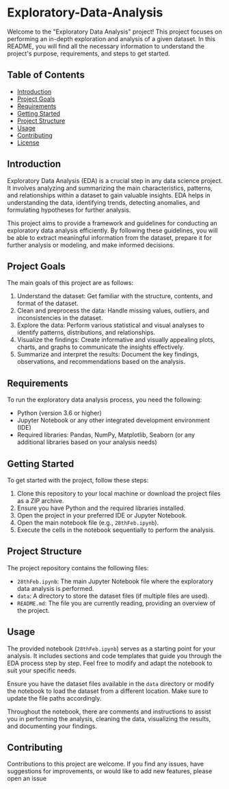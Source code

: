 # Exploratory-Data-Analysis

Welcome to the "Exploratory Data Analysis" project! This project focuses on performing an in-depth exploration and analysis of a given dataset. In this README, you will find all the necessary information to understand the project's purpose, requirements, and steps to get started.

## Table of Contents

- [Introduction](#introduction)
- [Project Goals](#project-goals)
- [Requirements](#requirements)
- [Getting Started](#getting-started)
- [Project Structure](#project-structure)
- [Usage](#usage)
- [Contributing](#contributing)
- [License](#license)

## Introduction

Exploratory Data Analysis (EDA) is a crucial step in any data science project. It involves analyzing and summarizing the main characteristics, patterns, and relationships within a dataset to gain valuable insights. EDA helps in understanding the data, identifying trends, detecting anomalies, and formulating hypotheses for further analysis.

This project aims to provide a framework and guidelines for conducting an exploratory data analysis efficiently. By following these guidelines, you will be able to extract meaningful information from the dataset, prepare it for further analysis or modeling, and make informed decisions.

## Project Goals

The main goals of this project are as follows:

1. Understand the dataset: Get familiar with the structure, contents, and format of the dataset.
2. Clean and preprocess the data: Handle missing values, outliers, and inconsistencies in the dataset.
3. Explore the data: Perform various statistical and visual analyses to identify patterns, distributions, and relationships.
4. Visualize the findings: Create informative and visually appealing plots, charts, and graphs to communicate the insights effectively.
5. Summarize and interpret the results: Document the key findings, observations, and recommendations based on the analysis.

## Requirements

To run the exploratory data analysis process, you need the following:

- Python (version 3.6 or higher)
- Jupyter Notebook or any other integrated development environment (IDE)
- Required libraries: Pandas, NumPy, Matplotlib, Seaborn (or any additional libraries based on your analysis needs)

## Getting Started

To get started with the project, follow these steps:

1. Clone this repository to your local machine or download the project files as a ZIP archive.
2. Ensure you have Python and the required libraries installed.
3. Open the project in your preferred IDE or Jupyter Notebook.
4. Open the main notebook file (e.g., `28thFeb.ipynb`).
5. Execute the cells in the notebook sequentially to perform the analysis.

## Project Structure

The project repository contains the following files:

- `28thFeb.ipynb`: The main Jupyter Notebook file where the exploratory data analysis is performed.
- `data`: A directory to store the dataset files (if multiple files are used).
- `README.md`: The file you are currently reading, providing an overview of the project.

## Usage

The provided notebook (`28thFeb.ipynb`) serves as a starting point for your analysis. It includes sections and code templates that guide you through the EDA process step by step. Feel free to modify and adapt the notebook to suit your specific needs.

Ensure you have the dataset files available in the `data` directory or modify the notebook to load the dataset from a different location. Make sure to update the file paths accordingly.

Throughout the notebook, there are comments and instructions to assist you in performing the analysis, cleaning the data, visualizing the results, and documenting your findings.

## Contributing

Contributions to this project are welcome. If you find any issues, have suggestions for improvements, or would like to add new features, please open an issue
